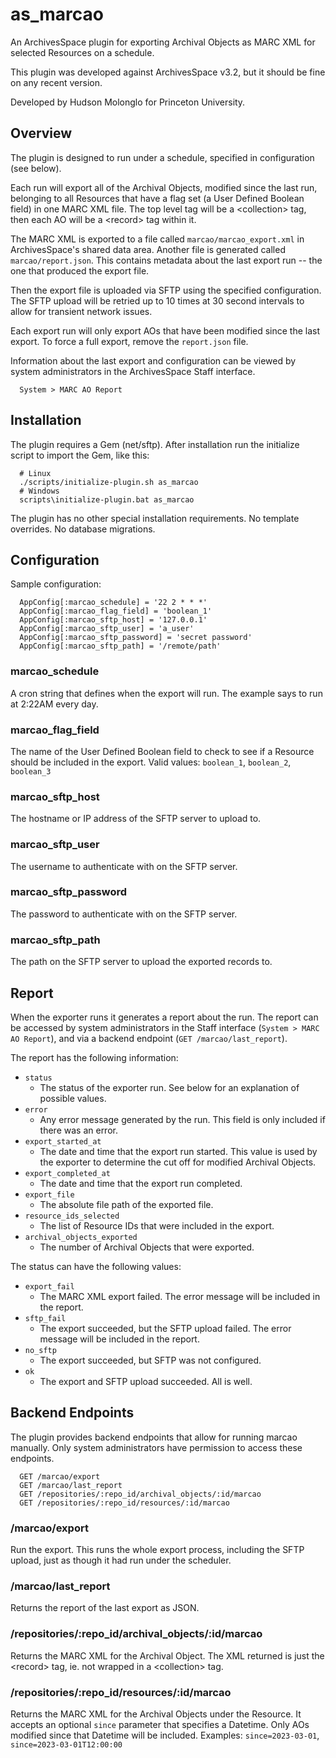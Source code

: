 
# as_marcao

An ArchivesSpace plugin for exporting Archival Objects as MARC XML for selected
Resources on a schedule.

This plugin was developed against ArchivesSpace v3.2, but it should be fine on
any recent version.

Developed by Hudson Molonglo for Princeton University.

## Overview

The plugin is designed to run under a schedule, specified in configuration (see
below).

Each run will export all of the Archival Objects, modified since the last run,
belonging to all Resources that have a flag set (a User Defined Boolean field)
in one MARC XML file. The top level tag will be a &lt;collection&gt; tag, then
each AO will be a &lt;record&gt; tag within it.

The MARC XML is exported to a file called `marcao/marcao_export.xml` in
ArchivesSpace's shared data area. Another file is generated called
`marcao/report.json`. This contains metadata about the last export run -- the
one that produced the export file.

Then the export file is uploaded via SFTP using the specified configuration.
The SFTP upload will be retried up to 10 times at 30 second intervals to
allow for transient network issues.

Each export run will only export AOs that have been modified since the last
export. To force a full export, remove the `report.json` file.

Information about the last export and configuration can be viewed by system
administrators in the ArchivesSpace Staff interface.
```
  System > MARC AO Report
```


## Installation

The plugin requires a Gem (net/sftp). After installation run the initialize
script to import the Gem, like this:
```
  # Linux
  ./scripts/initialize-plugin.sh as_marcao
  # Windows
  scripts\initialize-plugin.bat as_marcao
```

The plugin has no other special installation requirements.
No template overrides.
No database migrations.

## Configuration

Sample configuration:
```
  AppConfig[:marcao_schedule] = '22 2 * * *'
  AppConfig[:marcao_flag_field] = 'boolean_1'
  AppConfig[:marcao_sftp_host] = '127.0.0.1'
  AppConfig[:marcao_sftp_user] = 'a_user'
  AppConfig[:marcao_sftp_password] = 'secret password'
  AppConfig[:marcao_sftp_path] = '/remote/path'
```

### marcao_schedule
A cron string that defines when the export will run.
The example says to run at 2:22AM every day.

### marcao_flag_field
The name of the User Defined Boolean field to check to see if a Resource
should be included in the export.
Valid values: `boolean_1`, `boolean_2`, `boolean_3`

### marcao_sftp_host
The hostname or IP address of the SFTP server to upload to.

### marcao_sftp_user
The username to authenticate with on the SFTP server.

### marcao_sftp_password
The password to authenticate with on the SFTP server.

### marcao_sftp_path
The path on the SFTP server to upload the exported records to.


## Report

When the exporter runs it generates a report about the run. The report can be
accessed by system administrators in the Staff interface
(`System > MARC AO Report`), and via a backend endpoint
(`GET /marcao/last_report`).

The report has the following information:

  - `status`
      - The status of the exporter run. See below for an explanation of possible
        values.
  - `error`
      - Any error message generated by the run. This field is only included if
        there was an error.
  - `export_started_at`
      - The date and time that the export run started. This value is used by the
        exporter to determine the cut off for modified Archival Objects.
  - `export_completed_at`
      - The date and time that the export run completed.
  - `export_file`
      - The absolute file path of the exported file. 
  - `resource_ids_selected`
      - The list of Resource IDs that were included in the export.
  - `archival_objects_exported`
      - The number of Archival Objects that were exported.

The status can have the following values:

  - `export_fail`
      - The MARC XML export failed. The error message will be included in the
        report.
  - `sftp_fail`
      - The export succeeded, but the SFTP upload failed. The error message will
        be included in the report.
  - `no_sftp`
      - The export succeeded, but SFTP was not configured.
  - `ok`
      - The export and SFTP upload succeeded. All is well.


## Backend Endpoints

The plugin provides backend endpoints that allow for running marcao manually.
Only system administrators have permission to access these endpoints.

```
  GET /marcao/export
  GET /marcao/last_report
  GET /repositories/:repo_id/archival_objects/:id/marcao
  GET /repositories/:repo_id/resources/:id/marcao
```

### /marcao/export
Run the export. This runs the whole export process, including the SFTP upload,
just as though it had run under the scheduler.

### /marcao/last_report
Returns the report of the last export as JSON.

### /repositories/:repo_id/archival_objects/:id/marcao
Returns the MARC XML for the Archival Object. The XML returned is just the
&lt;record&gt; tag, ie. not wrapped in a &lt;collection&gt; tag.

### /repositories/:repo_id/resources/:id/marcao
Returns the MARC XML for the Archival Objects under the Resource.
It accepts an optional `since` parameter that specifies a Datetime.
Only AOs modified since that Datetime will be included.
Examples: `since=2023-03-01`, `since=2023-03-01T12:00:00`
